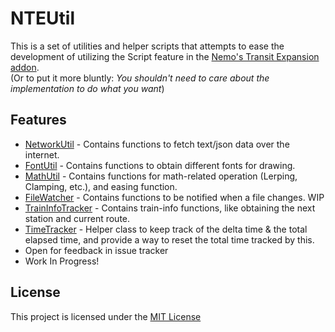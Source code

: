 # NTEUtil
This is a set of utilities and helper scripts that attempts to ease the development of utilizing the Script feature in the [Nemo's Transit Expansion addon](https://github.com/zbx1425/mtr-nte).  
(Or to put it more bluntly: *You shouldn't need to care about the implementation to do what you want*)

## Features
- [NetworkUtil](docs/NetworkUtil.md) - Contains functions to fetch text/json data over the internet.
- [FontUtil](docs/FontUtil.md) - Contains functions to obtain different fonts for drawing.
- [MathUtil](docs/MathUtil.md) - Contains functions for math-related operation (Lerping, Clamping, etc.), and easing function.
- [FileWatcher](docs/FileWatcher.md) - Contains functions to be notified when a file changes. WIP
- [TrainInfoTracker](docs/TrainInfoTracker.md) - Contains train-info functions, like obtaining the next station and current route.
- [TimeTracker](docs/TimeTracker.md) - Helper class to keep track of the delta time & the total elapsed time, and provide a way to reset the total time tracked by this.
- Open for feedback in issue tracker
- Work In Progress!

## License
This project is licensed under the [MIT License](LICENSE)